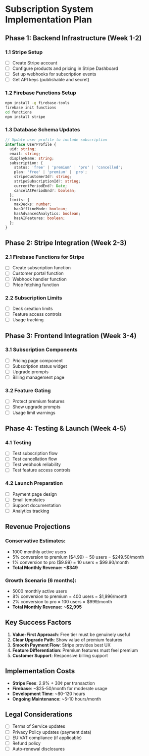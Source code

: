 # Subscription System Implementation Plan

## Phase 1: Backend Infrastructure (Week 1-2)

### 1.1 Stripe Setup
- [ ] Create Stripe account
- [ ] Configure products and pricing in Stripe Dashboard
- [ ] Set up webhooks for subscription events
- [ ] Get API keys (publishable and secret)

### 1.2 Firebase Functions Setup
```bash
npm install -g firebase-tools
firebase init functions
cd functions
npm install stripe
```

### 1.3 Database Schema Updates
```typescript
// Update user profile to include subscription
interface UserProfile {
  uid: string;
  email: string;
  displayName: string;
  subscription: {
    status: 'free' | 'premium' | 'pro' | 'cancelled';
    plan: 'free' | 'premium' | 'pro';
    stripeCustomerId?: string;
    stripeSubscriptionId?: string;
    currentPeriodEnd?: Date;
    cancelAtPeriodEnd?: boolean;
  };
  limits: {
    maxDecks: number;
    hasOfflineMode: boolean;
    hasAdvancedAnalytics: boolean;
    hasAIFeatures: boolean;
  };
}
```

## Phase 2: Stripe Integration (Week 2-3)

### 2.1 Firebase Functions for Stripe
- [ ] Create subscription function
- [ ] Customer portal function
- [ ] Webhook handler function
- [ ] Price fetching function

### 2.2 Subscription Limits
- [ ] Deck creation limits
- [ ] Feature access controls
- [ ] Usage tracking

## Phase 3: Frontend Integration (Week 3-4)

### 3.1 Subscription Components
- [ ] Pricing page component
- [ ] Subscription status widget
- [ ] Upgrade prompts
- [ ] Billing management page

### 3.2 Feature Gating
- [ ] Protect premium features
- [ ] Show upgrade prompts
- [ ] Usage limit warnings

## Phase 4: Testing & Launch (Week 4-5)

### 4.1 Testing
- [ ] Test subscription flow
- [ ] Test cancellation flow
- [ ] Test webhook reliability
- [ ] Test feature access controls

### 4.2 Launch Preparation
- [ ] Payment page design
- [ ] Email templates
- [ ] Support documentation
- [ ] Analytics tracking

## Revenue Projections

### Conservative Estimates:
- 1000 monthly active users
- 5% conversion to premium ($4.99) = 50 users = $249.50/month
- 1% conversion to pro ($9.99) = 10 users = $99.90/month
- **Total Monthly Revenue: ~$349**

### Growth Scenario (6 months):
- 5000 monthly active users
- 8% conversion to premium = 400 users = $1,996/month
- 2% conversion to pro = 100 users = $999/month
- **Total Monthly Revenue: ~$2,995**

## Key Success Factors

1. **Value-First Approach**: Free tier must be genuinely useful
2. **Clear Upgrade Path**: Show value of premium features
3. **Smooth Payment Flow**: Stripe provides best UX
4. **Feature Differentiation**: Premium features must feel premium
5. **Customer Support**: Responsive billing support

## Implementation Costs

- **Stripe Fees**: 2.9% + 30¢ per transaction
- **Firebase**: ~$25-50/month for moderate usage
- **Development Time**: ~80-120 hours
- **Ongoing Maintenance**: ~5-10 hours/month

## Legal Considerations

- [ ] Terms of Service updates
- [ ] Privacy Policy updates (payment data)
- [ ] EU VAT compliance (if applicable)
- [ ] Refund policy
- [ ] Auto-renewal disclosures
